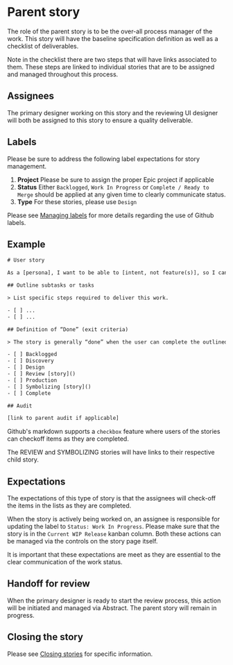 # Parent story

The role of the parent story is to be the over-all process manager of the work. This story will have the baseline specification definition as well as a checklist of deliverables. 

Note in the checklist there are two steps that will have links associated to them. These steps are linked to individual stories that are to be assigned and managed throughout this process. 

## Assignees 

The primary designer working on this story and the reviewing UI designer will both be assigned to this story to ensure a quality deliverable. 

## Labels 

Please be sure to address the following label expectations for story management. 

1. **Project** Please be sure to assign the proper Epic project if applicable
1. **Status** Either `Backlogged`, `Work In Progress` or `Complete / Ready to Merge` should be applied at any given time to clearly communicate status.
1. **Type** For these stories, please use `Design`

Please see [Managing labels](https://auro.alaskaair.com/getting-started/handoff/labels) for more details regarding the use of Github labels. 

## Example

```txt
# User story

As a [persona], I want to be able to [intent, not feature(s)], so I can [describe benefit].

## Outline subtasks or tasks

> List specific steps required to deliver this work.

- [ ] ... 
- [ ] ...

## Definition of “Done” (exit criteria)

> The story is generally “done” when the user can complete the outlined task, but make sure to define what that is.

- [ ] Backlogged
- [ ] Discovery
- [ ] Design
- [ ] Review [story]()
- [ ] Production
- [ ] Symbolizing [story]()
- [ ] Complete 

## Audit

[link to parent audit if applicable]
```

Github's markdown supports a `checkbox` feature where users of the stories can checkoff items as they are completed. 

The REVIEW and SYMBOLIZING stories will have links to their respective child story. 

## Expectations

The expectations of this type of story is that the assignees will check-off the items in the lists as they are completed. 

When the story is actively being worked on, an assignee is responsible for updating the label to `Status: Work In Progress`. Please make sure that the story is in the `Current WIP Release` kanban column. Both these actions can be managed via the controls on the story page itself. 

It is important that these expectations are meet as they are essential to the clear communication of the work status. 

## Handoff for review

When the primary designer is ready to start the review process, this action will be initiated and managed via Abstract. The parent story will remain in progress. 

## Closing the story

Please see [Closing stories](https://auro.alaskaair.com/getting-started/handoff/close) for specific information.
